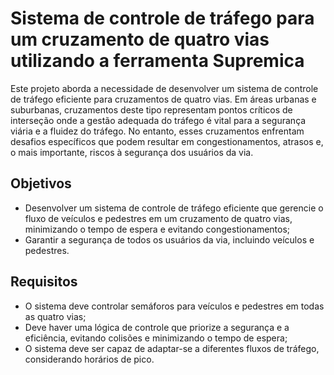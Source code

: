 # Sistema de controle de tráfego para um cruzamento de quatro vias utilizando a ferramenta Supremica
Este projeto aborda a necessidade de desenvolver um sistema de controle de tráfego eficiente para cruzamentos de quatro vias. Em áreas urbanas e suburbanas, cruzamentos deste tipo representam pontos críticos de interseção onde a gestão adequada do tráfego é vital para a segurança viária e a fluidez do tráfego. No entanto, esses cruzamentos enfrentam desafios específicos que podem resultar em congestionamentos, atrasos e, o mais importante, riscos à segurança dos usuários da via.

## Objetivos

- Desenvolver um sistema de controle de tráfego eficiente que gerencie o fluxo de veículos e pedestres em um cruzamento de quatro vias, minimizando o tempo de espera e evitando congestionamentos;
- Garantir a segurança de todos os usuários da via, incluindo veículos e pedestres.

## Requisitos

- O sistema deve controlar semáforos para veículos e pedestres em todas as quatro vias;
- Deve haver uma lógica de controle que priorize a segurança e a eficiência, evitando colisões e minimizando o tempo de espera;
- O sistema deve ser capaz de adaptar-se a diferentes fluxos de tráfego, considerando horários de pico.
